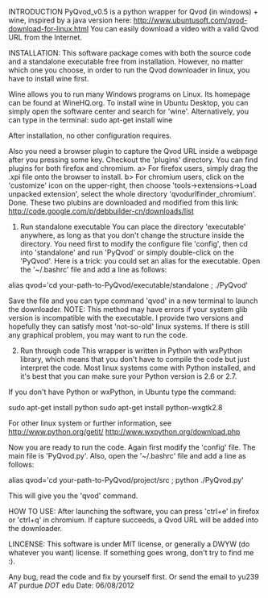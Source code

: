
INTRODUCTION
PyQvod_v0.5 is a python wrapper for Qvod (in windows) + wine, inspired by a java version here:
http://www.ubuntusoft.com/qvod-download-for-linux.html
You can easily download a video with a valid Qvod URL from the Internet.
 
INSTALLATION:
This software package comes with both the source code and a standalone executable free from installation. However, no matter which one you choose, in order to run the Qvod downloader in linux, you have to install wine first.

Wine allows you to run many Windows programs on Linux. Its homepage can be found at WineHQ.org. To install wine in Ubuntu Desktop, you can simply open the software center and search for 'wine'. Alternatively, you can type in the terminal:
sudo apt-get install wine

After installation, no other configuration requires.

Also you need a browser plugin to capture the Qvod URL inside a webpage after you pressing some key. Checkout the 'plugins' directory. You can find plugins for both firefox and chromium.
a> For firefox users, simply drag the .xpi file onto the browser to install.
b> For chromium users, click on the 'customize' icon on the upper-right, then choose 'tools->extensions->Load unpacked extension', select the whole directory 'qvodurlfinder_chromium'. Done.
These two plubins are downloaded and modified from this link:
http://code.google.com/p/debbuilder-cn/downloads/list


1. Run standalone executable
You can place the directory 'executable' anywhere, as long as that you don't change the structure inside the directory. You need first to modify the configure file 'config', then cd into 'standalone' and run 'PyQvod' or simply double-click on the 'PyQvod'. Here is a trick: you could set an alias for the executable. Open the '~/.bashrc' file and add a line as follows: 

alias qvod='cd your-path-to-PyQvod/executable/standalone ; ./PyQvod'

Save the file and you can type command 'qvod' in a new terminal to launch the downloader.
NOTE: This method may have errors if your system glib version is incompatible with the executable. I provide two versions and hopefully they can satisfy most 'not-so-old' linux systems. If there is still any graphical problem, you may want to run the code.

2. Run through code
This wrapper is written in Python with wxPython library, which means that you don't have to compile the code but just interpret the code. Most linux systems come with Python installed, and it's best that you can make sure your Python version is 2.6 or 2.7. 

If you don't have Python or wxPython, in Ubuntu type the command:

sudo apt-get install python
sudo apt-get install python-wxgtk2.8

For other linux system or further information, see 
http://www.python.org/getit/
http://www.wxpython.org/download.php

Now you are ready to run the code. Again first modify the 'config' file. The main file is 'PyQvod.py'. Also, open the '~/.bashrc' file and add a line as follows:

alias qvod='cd your-path-to-PyQvod/project/src ; python ./PyQvod.py'

This will give you the 'qvod' command.

HOW TO USE:
After launching the software, you can press 'ctrl+e' in firefox or 'ctrl+q' in chromium. If capture succeeds, a Qvod URL will be added into the downloader.

LINCENSE:
This software is under MIT license,
or generally a DWYW (do whatever you want) license.
If something goes wrong, don't try to find me :).

Any bug, read the code and fix by yourself first. Or send the email to yu239 _AT_ purdue _DOT_ edu
Date: 06/08/2012

